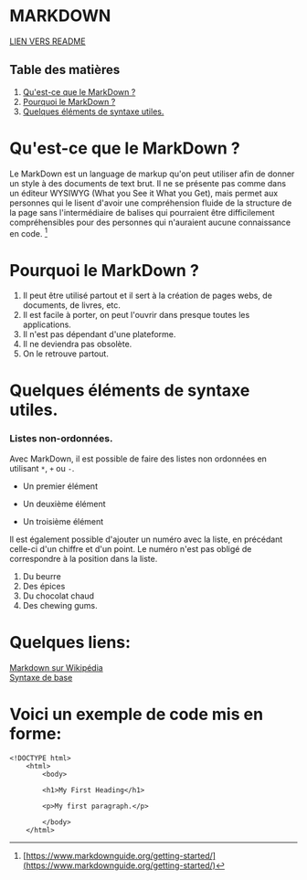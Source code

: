 # MARKDOWN

[LIEN VERS README](README.md)

## Table des matières
1. [Qu'est-ce que le MarkDown ?](#quest-ce-que-le-markdown)
1. [Pourquoi le MarkDown ?](#pourquoi-le-markdown) 
1. [Quelques éléments de syntaxe utiles.](#quelques-éléments-de-syntaxe-utiles)

# Qu'est-ce que le MarkDown ?

Le MarkDown est un language de markup qu'on peut utiliser afin de donner un style à des documents de text brut. Il ne se présente pas comme dans un éditeur WYSIWYG (What you See it What you Get), mais permet aux personnes qui le lisent d'avoir une compréhension fluide de la structure de la page sans l'intermédiaire de balises qui pourraient être difficilement compréhensibles pour des personnes qui n'auraient aucune connaissance en code. 
[^1]

[^1]: [https://www.markdownguide.org/getting-started/](https://www.markdownguide.org/getting-started/)

# Pourquoi le MarkDown ?
1. Il peut être utilisé partout et il sert à la création de pages webs, de documents, de livres, etc.
2. Il est facile à porter, on peut l'ouvrir dans presque toutes les applications.
3. Il n'est pas dépendant d'une plateforme.
4. Il ne deviendra pas obsolète.
5. On le retrouve partout.

# Quelques éléments de syntaxe utiles.

### Listes non-ordonnées.
Avec MarkDown, il est possible de faire des listes non ordonnées en utilisant `*`, `+` ou `-`.

- Un premier élément
+ Un deuxième élément
* Un troisième élément

Il est également possible d'ajouter un numéro avec la liste, en précédant celle-ci d'un chiffre et d'un point. Le numéro n'est pas obligé de correspondre à la position dans la liste. 

1. Du beurre
2. Des épices
1. Du chocolat chaud
2. Des chewing gums.


# Quelques liens:

[Markdown sur Wikipédia](https://fr.wikipedia.org/wiki/Markdown)  
[Syntaxe de base](https://www.markdownguide.org/basic-syntax)


# Voici un exemple de code mis en forme:

    <!DOCTYPE html>
        <html>
            <body>

            <h1>My First Heading</h1>

            <p>My first paragraph.</p>

            </body>
        </html>